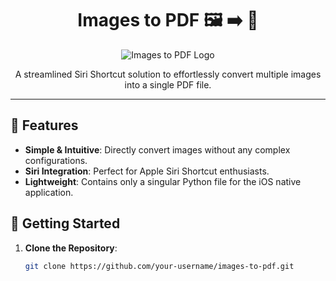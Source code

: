 <h1 align="center">Images to PDF 🖼️ ➡️ 📄</h1>

<div align="center">
    <img src="your-logo-or-banner-image-link.png" alt="Images to PDF Logo">
</div>

<p align="center">
    A streamlined Siri Shortcut solution to effortlessly convert multiple images into a single PDF file.
</p>

---

<h2>🌟 Features</h2>

- **Simple & Intuitive**: Directly convert images without any complex configurations.
- **Siri Integration**: Perfect for Apple Siri Shortcut enthusiasts.
- **Lightweight**: Contains only a singular Python file for the iOS native application.

<h2>🚀 Getting Started</h2>

1. **Clone the Repository**: 
   ```bash
   git clone https://github.com/your-username/images-to-pdf.git

